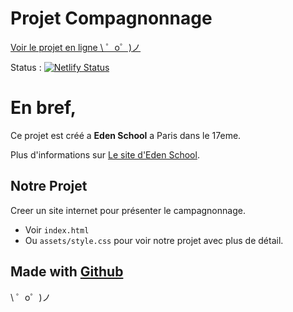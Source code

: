 Projet Compagnonnage
=================

[Voir le projet en ligne \ ゜o゜)ノ](http://compagnonnage.tk/)


Status : [![Netlify Status](https://api.netlify.com/api/v1/badges/3f08cb46-42da-4301-9726-fa67f5e9d432/deploy-status)](https://app.netlify.com/sites/compagnonnage/deploys)

En bref,
=================

Ce projet est créé a **Eden School** a Paris dans le 17eme.

Plus d'informations sur [Le site d'Eden School](https://www.edenschool.fr/).


Notre Projet
------------

Creer un site internet pour présenter le campagnonnage.
- Voir `index.html`
- Ou `assets/style.css` pour voir notre projet avec plus de détail.

Made with [Github](https://github.com/)
-------------------

\ ゜o゜)ノ
